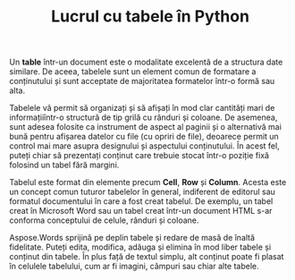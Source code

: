 ﻿---
title: Lucrul cu tabele în Python
second_title: Aspose.Words pentru Python via .NET
articleTitle: Lucrul cu mese
linktitle: Lucrul cu mese
description: "Lucrați cu tabele într-un document folosind Python. Introducerea de a lucra cu tabele și concepte de noduri de masă în Aspose.Words pentru Python."
type: docs
weight: 190
url: /ro/python-net/working-with-tables/
---

Un **table** într-un document este o modalitate excelentă de a structura date similare. De aceea, tabelele sunt un element comun de formatare a conținutului și sunt acceptate de majoritatea formatelor într-o formă sau alta.

Tabelele vă permit să organizați și să afișați în mod clar cantități mari de informațiiîntr-o structură de tip grilă cu rânduri și coloane. De asemenea, sunt adesea folosite ca instrument de aspect al paginii și o alternativă mai bună pentru afișarea datelor cu file (cu opriri de file), deoarece permit un control mai mare asupra designului și aspectului conținutului. În acest fel, puteți chiar să prezentați conținut care trebuie stocat într-o poziție fixă folosind un tabel fără margini.

Tabelul este format din elemente precum **Cell**, **Row** și **Column**. Acesta este un concept comun tuturor tabelelor în general, indiferent de editorul sau formatul documentului în care a fost creat tabelul. De exemplu, un tabel creat în Microsoft Word sau un tabel creat într-un document HTML s-ar conforma conceptului de celule, rânduri și coloane.

Aspose.Words sprijină pe deplin tabele și redare de masă de înaltă fidelitate. Puteți edita, modifica, adăuga și elimina în mod liber tabele și conținut din tabele. În plus față de textul simplu, alt conținut poate fi plasat în celulele tabelului, cum ar fi imagini, câmpuri sau chiar alte tabele.